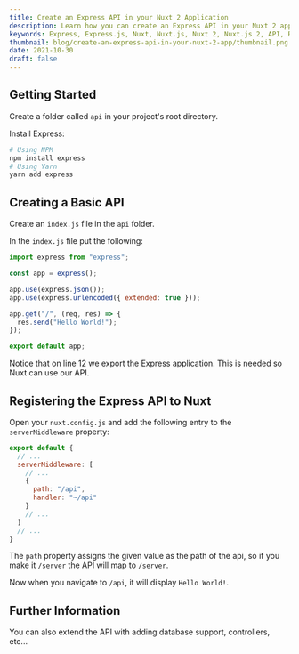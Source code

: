 ```yaml
---
title: Create an Express API in your Nuxt 2 Application
description: Learn how you can create an Express API in your Nuxt 2 application.
keywords: Express, Express.js, Nuxt, Nuxt.js, Nuxt 2, Nuxt.js 2, API, REST, Node, Node.js
thumbnail: blog/create-an-express-api-in-your-nuxt-2-app/thumbnail.png
date: 2021-10-30
draft: false
---
```


## Getting Started

Create a folder called `api` in your project's root directory.

Install Express:

```bash
# Using NPM
npm install express
# Using Yarn
yarn add express
```

## Creating a Basic API

Create an `index.js` file in the `api` folder.

In the `index.js` file put the following:

```js [api/index.js]
import express from "express";

const app = express();

app.use(express.json());
app.use(express.urlencoded({ extended: true }));

app.get("/", (req, res) => {
  res.send("Hello World!");
});

export default app;
```

Notice that on line 12 we export the Express application. This is needed so Nuxt can use our API.

## Registering the Express API to Nuxt

Open your `nuxt.config.js` and add the following entry to the `serverMiddleware` property:

```js
export default {
  // ...
  serverMiddleware: [
    // ...
    {
      path: "/api",
      handler: "~/api"
    }
    // ...
  ]
  // ...
}
```

The `path` property assigns the given value as the path of the api, so if you make it `/server` the API will map to `/server`.

Now when you navigate to `/api`, it will display `Hello World!`.

## Further Information

You can also extend the API with adding database support, controllers, etc...